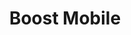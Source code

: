---
title: "Boost Mobile"
url: /west-allis/boost-mobile-west-oklahoma-avenue/
shop: mobile phone
---